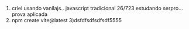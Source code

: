 1) criei usando vanilajs.. javascript tradicional 26/723 estudando serpro... prova aplicada
2) npm create vite@latest 
3)dsfdfsdfsdfsdf5555

